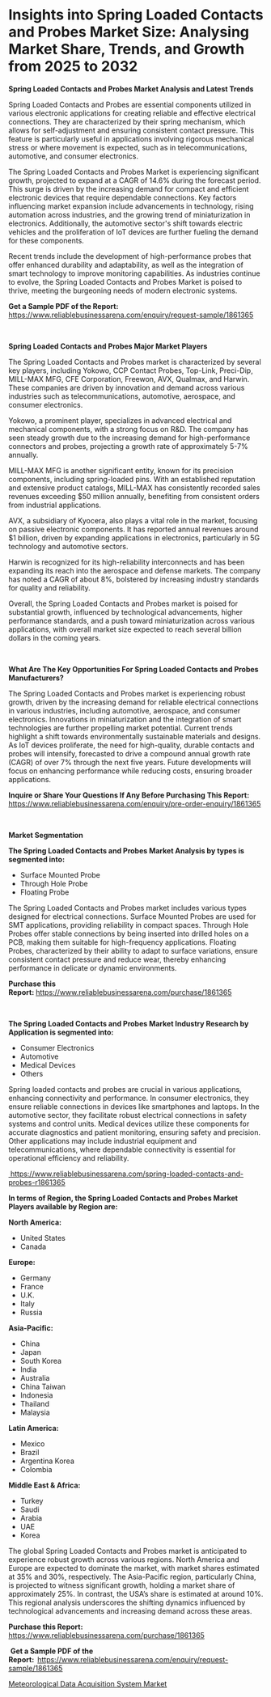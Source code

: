 <p><h1>Insights into Spring Loaded Contacts and Probes Market Size: Analysing Market Share, Trends, and Growth from 2025 to 2032</h1></p><p><strong>Spring Loaded Contacts and Probes Market Analysis and Latest Trends</strong></p>
<p><p>Spring Loaded Contacts and Probes are essential components utilized in various electronic applications for creating reliable and effective electrical connections. They are characterized by their spring mechanism, which allows for self-adjustment and ensuring consistent contact pressure. This feature is particularly useful in applications involving rigorous mechanical stress or where movement is expected, such as in telecommunications, automotive, and consumer electronics.</p><p>The Spring Loaded Contacts and Probes Market is experiencing significant growth, projected to expand at a CAGR of 14.6% during the forecast period. This surge is driven by the increasing demand for compact and efficient electronic devices that require dependable connections. Key factors influencing market expansion include advancements in technology, rising automation across industries, and the growing trend of miniaturization in electronics. Additionally, the automotive sector's shift towards electric vehicles and the proliferation of IoT devices are further fueling the demand for these components.</p><p>Recent trends include the development of high-performance probes that offer enhanced durability and adaptability, as well as the integration of smart technology to improve monitoring capabilities. As industries continue to evolve, the Spring Loaded Contacts and Probes Market is poised to thrive, meeting the burgeoning needs of modern electronic systems.</p></p>
<p><strong>Get a Sample PDF of the Report:&nbsp;</strong> <a href="https://www.reliablebusinessarena.com/enquiry/request-sample/1861365?utm_campaign=2031&utm_medium=2&utm_source=Github&utm_content=ia&utm_term=13022025&utm_id=spring-loaded-contacts-and-probes">https://www.reliablebusinessarena.com/enquiry/request-sample/1861365</a></p>
<p>&nbsp;</p>
<p><strong>Spring Loaded Contacts and Probes Major Market Players</strong></p>
<p><p>The Spring Loaded Contacts and Probes market is characterized by several key players, including Yokowo, CCP Contact Probes, Top-Link, Preci-Dip, MILL-MAX MFG, CFE Corporation, Freewon, AVX, Qualmax, and Harwin. These companies are driven by innovation and demand across various industries such as telecommunications, automotive, aerospace, and consumer electronics.</p><p>Yokowo, a prominent player, specializes in advanced electrical and mechanical components, with a strong focus on R&D. The company has seen steady growth due to the increasing demand for high-performance connectors and probes, projecting a growth rate of approximately 5-7% annually. </p><p>MILL-MAX MFG is another significant entity, known for its precision components, including spring-loaded pins. With an established reputation and extensive product catalogs, MILL-MAX has consistently recorded sales revenues exceeding $50 million annually, benefiting from consistent orders from industrial applications.</p><p>AVX, a subsidiary of Kyocera, also plays a vital role in the market, focusing on passive electronic components. It has reported annual revenues around $1 billion, driven by expanding applications in electronics, particularly in 5G technology and automotive sectors. </p><p>Harwin is recognized for its high-reliability interconnects and has been expanding its reach into the aerospace and defense markets. The company has noted a CAGR of about 8%, bolstered by increasing industry standards for quality and reliability.</p><p>Overall, the Spring Loaded Contacts and Probes market is poised for substantial growth, influenced by technological advancements, higher performance standards, and a push toward miniaturization across various applications, with overall market size expected to reach several billion dollars in the coming years.</p></p>
<p>&nbsp;</p>
<p><strong>What Are The Key Opportunities For Spring Loaded Contacts and Probes Manufacturers?</strong></p>
<p><p>The Spring Loaded Contacts and Probes market is experiencing robust growth, driven by the increasing demand for reliable electrical connections in various industries, including automotive, aerospace, and consumer electronics. Innovations in miniaturization and the integration of smart technologies are further propelling market potential. Current trends highlight a shift towards environmentally sustainable materials and designs. As IoT devices proliferate, the need for high-quality, durable contacts and probes will intensify, forecasted to drive a compound annual growth rate (CAGR) of over 7% through the next five years. Future developments will focus on enhancing performance while reducing costs, ensuring broader applications.</p></p>
<p><strong>Inquire or Share Your Questions If Any Before Purchasing This Report:</strong> <a href="https://www.reliablebusinessarena.com/enquiry/pre-order-enquiry/1861365?utm_campaign=2031&utm_medium=2&utm_source=Github&utm_content=ia&utm_term=13022025&utm_id=spring-loaded-contacts-and-probes">https://www.reliablebusinessarena.com/enquiry/pre-order-enquiry/1861365</a></p>
<p>&nbsp;</p>
<p><strong>Market Segmentation</strong></p>
<p><strong>The Spring Loaded Contacts and Probes Market Analysis by types is segmented into:</strong></p>
<p><ul><li>Surface Mounted Probe</li><li>Through Hole Probe</li><li>Floating Probe</li></ul></p>
<p><p>The Spring Loaded Contacts and Probes market includes various types designed for electrical connections. Surface Mounted Probes are used for SMT applications, providing reliability in compact spaces. Through Hole Probes offer stable connections by being inserted into drilled holes on a PCB, making them suitable for high-frequency applications. Floating Probes, characterized by their ability to adapt to surface variations, ensure consistent contact pressure and reduce wear, thereby enhancing performance in delicate or dynamic environments.</p></p>
<p><strong>Purchase this Report:&nbsp;</strong><a href="https://www.reliablebusinessarena.com/purchase/1861365?utm_campaign=2031&utm_medium=2&utm_source=Github&utm_content=ia&utm_term=13022025&utm_id=spring-loaded-contacts-and-probes">https://www.reliablebusinessarena.com/purchase/1861365</a></p>
<p>&nbsp;</p>
<p><strong>The Spring Loaded Contacts and Probes Market Industry Research by Application is segmented into:</strong></p>
<p><ul><li>Consumer Electronics</li><li>Automotive</li><li>Medical Devices</li><li>Others</li></ul></p>
<p><p>Spring loaded contacts and probes are crucial in various applications, enhancing connectivity and performance. In consumer electronics, they ensure reliable connections in devices like smartphones and laptops. In the automotive sector, they facilitate robust electrical connections in safety systems and control units. Medical devices utilize these components for accurate diagnostics and patient monitoring, ensuring safety and precision. Other applications may include industrial equipment and telecommunications, where dependable connectivity is essential for operational efficiency and reliability.</p></p>
<p><a href="https://www.reliablebusinessarena.com/spring-loaded-contacts-and-probes-r1861365?utm_campaign=2031&utm_medium=2&utm_source=Github&utm_content=ia&utm_term=13022025&utm_id=spring-loaded-contacts-and-probes">&nbsp;https://www.reliablebusinessarena.com/spring-loaded-contacts-and-probes-r1861365</a></p>
<p><strong>In terms of Region, the Spring Loaded Contacts and Probes Market Players available by Region are:</strong></p>
<p>
    <p> <strong> North America: </strong>
        <ul>
            <li>United States</li>
            <li>Canada</li>
        </ul>
        </p> 
    <p> <strong> Europe: </strong>
        <ul>
            <li>Germany</li>
            <li>France</li>
            <li>U.K.</li>
            <li>Italy</li>
            <li>Russia</li>
        </ul>
        </p> 
    <p> <strong> Asia-Pacific: </strong>
        <ul>
            <li>China</li>
            <li>Japan</li>
            <li>South Korea</li>
            <li>India</li>
            <li>Australia</li>
            <li>China Taiwan</li>
            <li>Indonesia</li>
            <li>Thailand</li>
            <li>Malaysia</li>
        </ul>
        </p> 
    <p> <strong> Latin America: </strong>
        <ul>
            <li>Mexico</li>
            <li>Brazil</li>
            <li>Argentina Korea</li>
            <li>Colombia</li>
        </ul>
        </p> 
    <p> <strong> Middle East & Africa: </strong>
        <ul>
            <li>Turkey</li>
            <li>Saudi</li>
            <li>Arabia</li>
            <li>UAE</li>
            <li>Korea</li>
        </ul>
    </p>
    </p>
<p><p>The global Spring Loaded Contacts and Probes market is anticipated to experience robust growth across various regions. North America and Europe are expected to dominate the market, with market shares estimated at 35% and 30%, respectively. The Asia-Pacific region, particularly China, is projected to witness significant growth, holding a market share of approximately 25%. In contrast, the USA’s share is estimated at around 10%. This regional analysis underscores the shifting dynamics influenced by technological advancements and increasing demand across these areas.</p></p>
<p><strong>Purchase this Report: </strong><a href="https://www.reliablebusinessarena.com/purchase/1861365?utm_campaign=2031&utm_medium=2&utm_source=Github&utm_content=ia&utm_term=13022025&utm_id=spring-loaded-contacts-and-probes">https://www.reliablebusinessarena.com/purchase/1861365</a></p>
<p>&nbsp;<strong>Get a Sample PDF of the Report:&nbsp;&nbsp;</strong><a href="https://www.reliablebusinessarena.com/enquiry/request-sample/1861365?utm_campaign=2031&utm_medium=2&utm_source=Github&utm_content=ia&utm_term=13022025&utm_id=spring-loaded-contacts-and-probes">https://www.reliablebusinessarena.com/enquiry/request-sample/1861365</a></p>
<p><strong></strong></p>
<p><p><a href="https://github.com/wileonie19657/Market-Research-Report-List-1/blob/main/meteorological-data-acquisition-system-market.md?utm_campaign=2031&utm_medium=2&utm_source=Github&utm_content=ia&utm_term=13022025&utm_id=spring-loaded-contacts-and-probes">Meteorological Data Acquisition System Market</a></p></p>